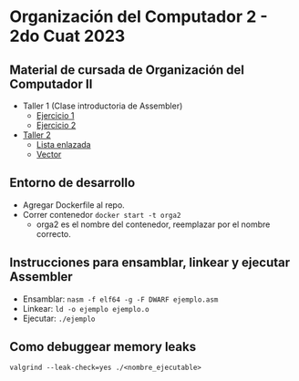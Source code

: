 # Organización del Computador 2 - 2do Cuat 2023

## Material de cursada de Organización del Computador II

- Taller 1 (Clase introductoria de Assembler)
	- [Ejercicio 1](Practica_Assembler_1/Ej1/holamundo.asm)
	- [Ejercicio 2](Practica_Assembler_1/Ej2/sumador.asm)
- [Taller 2](/Practica_2/)
	- [Lista enlazada](Practica_2/lista_enlazada.c)
	- [Vector](Practica_2/vector.c)

## Entorno de desarrollo

- Agregar Dockerfile al repo.
- Correr contenedor `docker start -t orga2`
	- orga2 es el nombre del contenedor, reemplazar por el nombre correcto.

## Instrucciones para ensamblar, linkear y ejecutar Assembler

- Ensamblar: `nasm -f elf64 -g -F DWARF ejemplo.asm`
- Linkear: `ld -o ejemplo ejemplo.o`
- Ejecutar: `./ejemplo`

## Como debuggear memory leaks

`valgrind --leak-check=yes ./<nombre_ejecutable>`